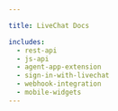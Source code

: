 ```yaml
---

title: LiveChat Docs

includes:
  - rest-api
  - js-api
  - agent-app-extension
  - sign-in-with-livechat
  - webhook-integration
  - mobile-widgets
---
```

